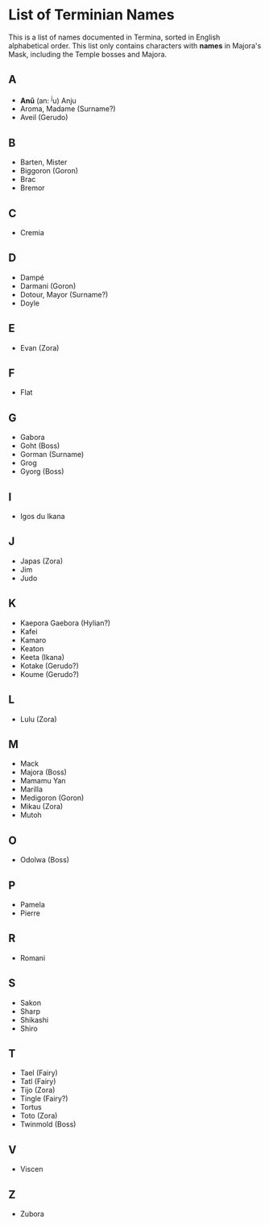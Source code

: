 # List of Terminian Names

This is a list of names documented in Termina, sorted in English alphabetical order. This list only contains characters with **names** in Majora's Mask, including the Temple bosses and Majora.

## A

+ **Anû** (an: <sup>j</sup>u) Anju
+ Aroma, Madame (Surname?)
+ Aveil (Gerudo)

## B

+ Barten, Mister
+ Biggoron (Goron)
+ Brac
+ Bremor

## C

+ Cremia

## D

+ Dampé
+ Darmani (Goron)
+ Dotour, Mayor (Surname?)
+ Doyle

## E

+ Evan (Zora)

## F

+ Flat

## G

+ Gabora
+ Goht (Boss)
+ Gorman (Surname)
+ Grog
+ Gyorg (Boss)

## I

+ Igos du Ikana

## J

+ Japas (Zora)
+ Jim
+ Judo

## K

+ Kaepora Gaebora (Hylian?)
+ Kafei
+ Kamaro
+ Keaton
+ Keeta (Ikana)
+ Kotake (Gerudo?)
+ Koume (Gerudo?)

## L

+ Lulu (Zora)

## M

+ Mack
+ Majora (Boss)
+ Mamamu Yan
+ Marilla
+ Medigoron (Goron)
+ Mikau (Zora)
+ Mutoh

## O

+ Odolwa (Boss)

## P

+ Pamela
+ Pierre

## R

+ Romani

## S

+ Sakon
+ Sharp
+ Shikashi
+ Shiro

## T

+ Tael (Fairy)
+ Tatl (Fairy)
+ Tijo (Zora)
+ Tingle (Fairy?)
+ Tortus
+ Toto (Zora)
+ Twinmold (Boss)

## V

+ Viscen

## Z

+ Zubora
